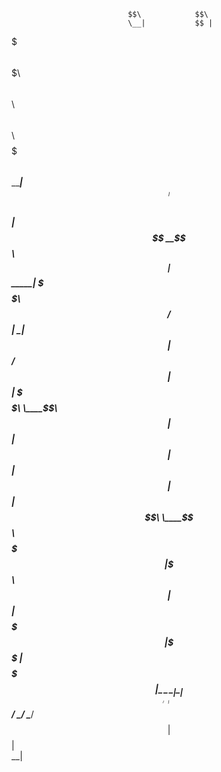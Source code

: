                               $$\            $$\               
                              \__|           $$ |              
 $$$$$$$\  $$$$$$$\  $$$$$$\  $$\  $$$$$$\ $$$$$$\    $$$$$$$\ 
$$  _____|$$  _____|$$  __$$\ $$ |$$  __$$\\_$$  _|  $$  _____|
\$$$$$$\  $$ /      $$ |  \__|$$ |$$ /  $$ | $$ |    \$$$$$$\  
 \____$$\ $$ |      $$ |      $$ |$$ |  $$ | $$ |$$\  \____$$\ 
$$$$$$$  |\$$$$$$$\ $$ |      $$ |$$$$$$$  | \$$$$  |$$$$$$$  |
\_______/  \_______|\__|      \__|$$  ____/   \____/ \_______/ 
                                  $$ |                         
                                  $$ |                         
                                  \__|                         
